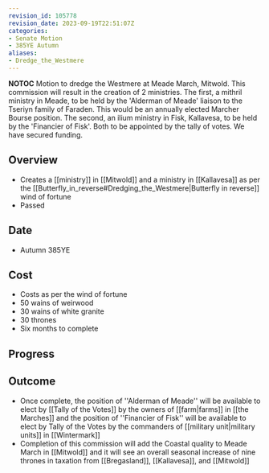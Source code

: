 ```yaml
---
revision_id: 105778
revision_date: 2023-09-19T22:51:07Z
categories:
- Senate Motion
- 385YE Autumn
aliases:
- Dredge_the_Westmere
---
```



__NOTOC__
Motion to dredge the Westmere at Meade March, Mitwold. This commission will result in the creation of 2 ministries. The first, a mithril ministry in Meade, to be held by the 'Alderman of Meade' liaison to the Tseriyn family of Faraden. This would be an annually elected Marcher Bourse position. The second, an ilium ministry in Fisk, Kallavesa, to be held by the 'Financier of Fisk'. Both to be appointed by the tally of votes. We have secured funding.
## Overview
* Creates a [[ministry]] in [[Mitwold]] and a ministry in [[Kallavesa]] as per the [[Butterfly_in_reverse#Dredging_the_Westmere|Butterfly in reverse]] wind of fortune
* Passed
## Date
* Autumn 385YE
## Cost
* Costs as per the wind of fortune
* 50 wains of weirwood
* 30 wains of white granite
* 30 thrones
* Six months to complete
## Progress

## Outcome
* Once complete, the position of ''Alderman of Meade'' will be available to elect by [[Tally of the Votes]] by the owners of [[farm|farms]] in [[the Marches]] and the position of ''Financier of Fisk'' will be available to elect by Tally of the Votes by the commanders of [[military unit|military units]] in [[Wintermark]]
* Completion of this commission will add the Coastal quality to Meade March in [[Mitwold]] and it will see an overall seasonal increase of nine thrones in taxation from [[Bregasland]], [[Kallavesa]], and [[Mitwold]]